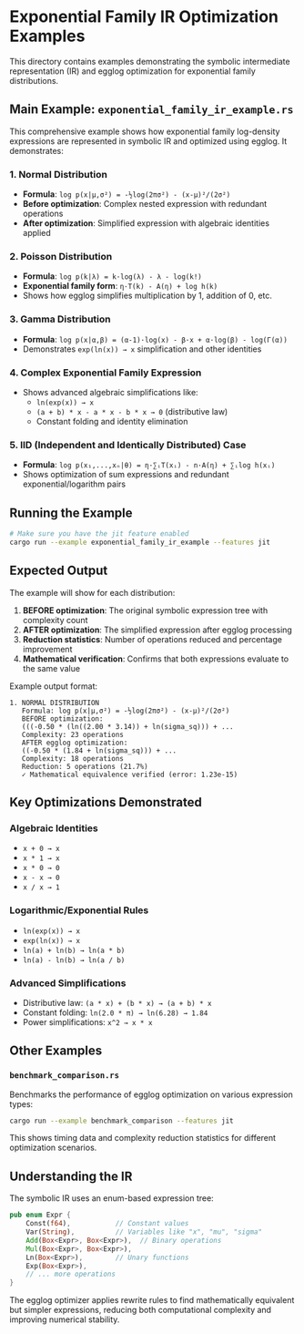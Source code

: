 # Exponential Family IR Optimization Examples

This directory contains examples demonstrating the symbolic intermediate representation (IR) and egglog optimization for exponential family distributions.

## Main Example: `exponential_family_ir_example.rs`

This comprehensive example shows how exponential family log-density expressions are represented in symbolic IR and optimized using egglog. It demonstrates:

### 1. Normal Distribution
- **Formula**: `log p(x|μ,σ²) = -½log(2πσ²) - (x-μ)²/(2σ²)`
- **Before optimization**: Complex nested expression with redundant operations
- **After optimization**: Simplified expression with algebraic identities applied

### 2. Poisson Distribution  
- **Formula**: `log p(k|λ) = k·log(λ) - λ - log(k!)`
- **Exponential family form**: `η·T(k) - A(η) + log h(k)`
- Shows how egglog simplifies multiplication by 1, addition of 0, etc.

### 3. Gamma Distribution
- **Formula**: `log p(x|α,β) = (α-1)·log(x) - β·x + α·log(β) - log(Γ(α))`
- Demonstrates `exp(ln(x)) → x` simplification and other identities

### 4. Complex Exponential Family Expression
- Shows advanced algebraic simplifications like:
  - `ln(exp(x)) → x`
  - `(a + b) * x - a * x - b * x → 0` (distributive law)
  - Constant folding and identity elimination

### 5. IID (Independent and Identically Distributed) Case
- **Formula**: `log p(x₁,...,xₙ|θ) = η·∑ᵢT(xᵢ) - n·A(η) + ∑ᵢlog h(xᵢ)`
- Shows optimization of sum expressions and redundant exponential/logarithm pairs

## Running the Example

```bash
# Make sure you have the jit feature enabled
cargo run --example exponential_family_ir_example --features jit
```

## Expected Output

The example will show for each distribution:

1. **BEFORE optimization**: The original symbolic expression tree with complexity count
2. **AFTER optimization**: The simplified expression after egglog processing  
3. **Reduction statistics**: Number of operations reduced and percentage improvement
4. **Mathematical verification**: Confirms that both expressions evaluate to the same value

Example output format:
```
1. NORMAL DISTRIBUTION
   Formula: log p(x|μ,σ²) = -½log(2πσ²) - (x-μ)²/(2σ²)
   BEFORE optimization:
   (((-0.50 * (ln((2.00 * 3.14)) + ln(sigma_sq))) + ...
   Complexity: 23 operations
   AFTER egglog optimization:
   ((-0.50 * (1.84 + ln(sigma_sq))) + ...
   Complexity: 18 operations
   Reduction: 5 operations (21.7%)
   ✓ Mathematical equivalence verified (error: 1.23e-15)
```

## Key Optimizations Demonstrated

### Algebraic Identities
- `x + 0 → x`
- `x * 1 → x` 
- `x * 0 → 0`
- `x - x → 0`
- `x / x → 1`

### Logarithmic/Exponential Rules
- `ln(exp(x)) → x`
- `exp(ln(x)) → x`
- `ln(a) + ln(b) → ln(a * b)`
- `ln(a) - ln(b) → ln(a / b)`

### Advanced Simplifications
- Distributive law: `(a * x) + (b * x) → (a + b) * x`
- Constant folding: `ln(2.0 * π) → ln(6.28) → 1.84`
- Power simplifications: `x^2 → x * x`

## Other Examples

### `benchmark_comparison.rs`
Benchmarks the performance of egglog optimization on various expression types:

```bash
cargo run --example benchmark_comparison --features jit
```

This shows timing data and complexity reduction statistics for different optimization scenarios.

## Understanding the IR

The symbolic IR uses an enum-based expression tree:

```rust
pub enum Expr {
    Const(f64),           // Constant values
    Var(String),          // Variables like "x", "mu", "sigma"
    Add(Box<Expr>, Box<Expr>),  // Binary operations
    Mul(Box<Expr>, Box<Expr>),
    Ln(Box<Expr>),        // Unary functions
    Exp(Box<Expr>),
    // ... more operations
}
```

The egglog optimizer applies rewrite rules to find mathematically equivalent but simpler expressions, reducing both computational complexity and improving numerical stability. 